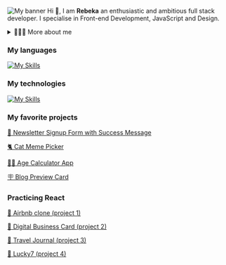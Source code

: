 ![My banner](https://i.imgur.com/LypfLp8.png)
Hi 👋, I am **Rebeka** an enthusiastic and ambitious full stack developer. I specialise in Front-end Development, JavaScript and Design.
<details>
<summary>👱🏻‍♀️ More about me</summary>
- 🔭 I’m currently on a journey to build **great** things

- 🌱 I’m currently learning **everything** 🤓
  
- 👩🏼‍💻 All of my projects will be soon available on my portfolio
</details>

### My languages

[![My Skills](https://skillicons.dev/icons?i=html,css,js&theme=dark)](https://skillicons.dev)

### My technologies

[![My Skills](https://skillicons.dev/icons?i=bootstrap,tailwind,react,express,mongodb,firebase,notion&theme=dark)](https://skillicons.dev)

### My favorite projects

[📨 Newsletter Signup Form with Success Message](https://github.com/BekiaD/7-newsletter-signup-form-with-success-message)

[🐈 Cat Meme Picker](https://github.com/BekiaD/Meme-picker)

[👵🏻 Age Calculator App](https://github.com/BekiaD/4-age-calculator-app)

[🪧 Blog Preview Card](https://github.com/BekiaD/5-blog-previev-card)

### Practicing React
[🏡 Airbnb clone (project 1)](https://github.com/BekiaD/Airbnb-Clone-React)

[🪪 Digital Business Card (project 2)](https://github.com/BekiaD/SP-Digital-business-Card)

[🌴 Travel Journal (project 3)](https://github.com/BekiaD/SP-React-Travel-Journal)

[🎰 Lucky7 (project 4)](https://github.com/BekiaD/Lucy7-Game-REACT)




